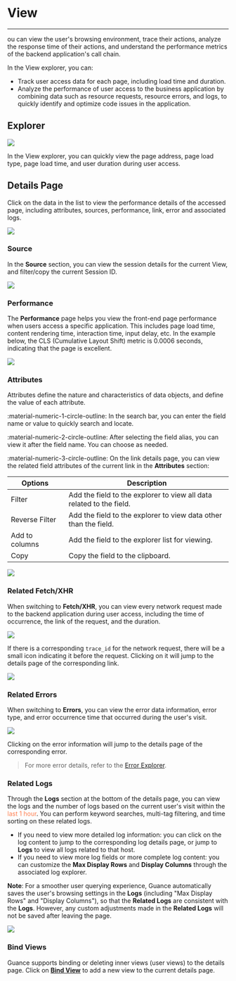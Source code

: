 # View
---

ou can view the user's browsing environment, trace their actions, analyze the response time of their actions, and understand the performance metrics of the backend application's call chain.

In the View explorer, you can:

- Track user access data for each page, including load time and duration.
- Analyze the performance of user access to the business application by combining data such as resource requests, resource errors, and logs, to quickly identify and optimize code issues in the application.

## Explorer

![](../img/12.rum_explorer_2.png)

In the View explorer, you can quickly view the page address, page load type, page load time, and user duration during user access.


## Details Page

Click on the data in the list to view the performance details of the accessed page, including attributes, sources, performance, link, error and associated logs.

![](../img/12.rum_explorer_1.5.png)

### Source

In the **Source** section, you can view the session details for the current View, and filter/copy the current Session ID.

![](../img/12.rum_explorer_2.6.png)

### Performance

The **Performance** page helps you view the front-end page performance when users access a specific application. This includes page load time, content rendering time, interaction time, input delay, etc. In the example below, the CLS (Cumulative Layout Shift) metric is 0.0006 seconds, indicating that the page is excellent.

![](../img/12.rum_explorer_2.2.png)


### Attributes

Attributes define the nature and characteristics of data objects, and define the value of each attribute.

:material-numeric-1-circle-outline: In the search bar, you can enter the field name or value to quickly search and locate.

:material-numeric-2-circle-outline: After selecting the field alias, you can view it after the field name. You can choose as needed.

:material-numeric-3-circle-outline: On the link details page, you can view the related field attributes of the current link in the **Attributes** section:

| <div style="width: 110px">Options</div> | Description |
| --- | --- |
| Filter | Add the field to the explorer to view all data related to the field. |
| Reverse Filter  | Add the field to the explorer to view data other than the field. |
| Add to columns | Add the field to the explorer list for viewing. |
| Copy | Copy the field to the clipboard. |

![](../img/view-explorer.gif)

### Related Fetch/XHR

When switching to **Fetch/XHR**, you can view every network request made to the backend application during user access, including the time of occurrence, the link of the request, and the duration.

![](../img/4.rum_view_3.png)

If there is a corresponding `trace_id` for the network request, there will be a small icon indicating it before the request. Clicking on it will jump to the details page of the corresponding link.

![](../img/view-1.gif)

### Related Errors

When switching to **Errors**, you can view the error data information, error type, and error occurrence time that occurred during the user's visit.

![](../img/12.rum_explorer_2.4.png)

Clicking on the error information will jump to the details page of the corresponding error.

> For more error details, refer to the [Error Explorer](error.md).

### Related Logs

Through the **Logs** section at the bottom of the details page, you can view the logs and the number of logs based on the current user's visit within the <font color=coral>last 1 hour</font>. You can perform keyword searches, multi-tag filtering, and time sorting on these related logs.

- If you need to view more detailed log information: you can click on the log content to jump to the corresponding log details page, or jump to **Logs** to view all logs related to that host.
- If you need to view more log fields or more complete log content: you can customize the **Max Display Rows** and **Display Columns** through the associated log explorer.

**Note**: For a smoother user querying experience, Guance automatically saves the user's browsing settings in the **Logs** (including "Max Display Rows" and "Display Columns"), so that the **Related Logs** are consistent with the **Logs**. However, any custom adjustments made in the **Related Logs** will not be saved after leaving the page.

![](../img/4.rum_view_7.png)

### Bind Views

Guance supports binding or deleting inner views (user views) to the details page. Click on [**Bind View**](../../scene/inner-view/bind-view.md) to add a new view to the current details page.